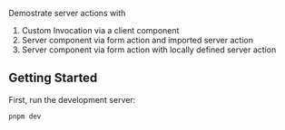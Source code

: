 Demostrate server actions with
1. Custom Invocation via a client component
1. Server component via form action and imported server action
3. Server component via form action with locally defined server action

## Getting Started

First, run the development server:

```bash
pnpm dev
```
